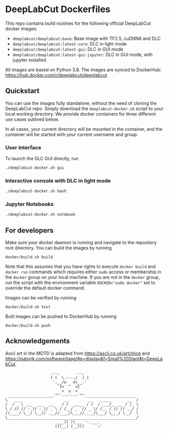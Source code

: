 # DeepLabCut Dockerfiles

This repo contains build routines for the following official DeepLabCut docker images:
- `deeplabcut/deeplabcut:base`: Base image with TF2.5, cuDNN8 and DLC
- `deeplabcut/deeplabcut:latest-core`: DLC in light mode
- `deeplabcut/deeplabcut:latest-gui`: DLC in GUI mode
- `deeplabcut/deeplabcut:latest-gui-jupyter`: DLC in GUI mode, with jupyter installed

All images are based on Python 3.8.
The images are synced to DockerHub: https://hub.docker.com/r/deeplabcut/deeplabcut

## Quickstart

You can use the images fully standalone, without the need of cloning the DeepLabCut repo.
Simply download the `deeplabcut-docker.sh` script to your local working directory.
We provide docker containers for three different use cases outlined below.

In all cases, your current directory will be mounted in the container, and the container
will be started with your current username and group.

### User interface

To launch the DLC GUI directly, run

```bash
./deeplabcut-docker.sh gui
```

### Interactive console with DLC in light mode

```bash
./deeplabcut-docker.sh bash
```

### Jupyter Notebooks

```bash
./deeplabcut-docker.sh notebook
```

## For developers

Make sure your docker daemon is running and navigate to the repository root directory.
You can build the images by running

```
docker/build.sh build
```

Note that this assumes that you have rights to execute `docker build` and `docker run` commands which requires either `sudo` access or membership in the `docker` group on your local machine. If you are not in the `docker` group, run the script with the environment variable `DOCKER="sudo docker"` set to override the default docker command.

Images can be verified by running

```
docker/build.sh test
``` 

Built images can be pushed to DockerHub by running

```
docker/build.sh push
``` 

## Acknowledgements

Ascii art in the MOTD is adapted from https://ascii.co.uk/art/mice and https://patorjk.com/software/taag/#p=display&f=Small%20Slant&t=DeepLabCut.

```
                    .--,       .--,
                    ( (  \.---./  ) )
                     '.__/o   o\__.'
                       `{=  ^  =}´
                         >  u  <
 ____________________.""`-------`"".______________________  
\   ___                   __         __   _____       __  /
/  / _ \ ___  ___  ___   / /  ___ _ / /  / ___/__ __ / /_ \
\ / // // -_)/ -_)/ _ \ / /__/ _ `// _ \/ /__ / // // __/ /
//____/ \__/ \__// .__//____/\_,_//_.__/\___/ \_,_/ \__/  \
\_________________________________________________________/
                       ___)( )(___ `-.___. 
                      (((__) (__)))      ~`
```
